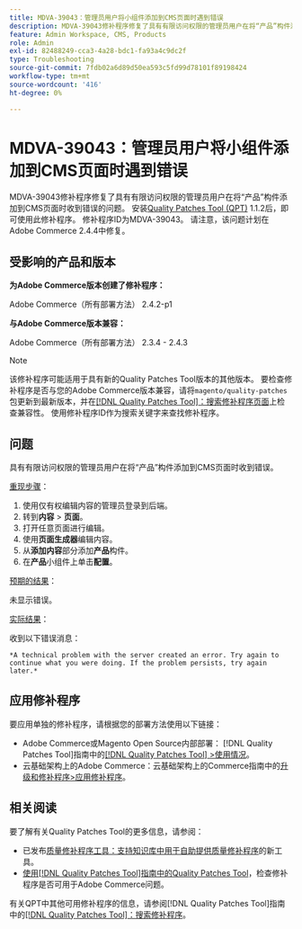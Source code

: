 ```yaml
---
title: MDVA-39043：管理员用户将小组件添加到CMS页面时遇到错误
description: MDVA-39043修补程序修复了具有有限访问权限的管理员用户在将“产品”构件添加到CMS页面时收到错误的问题。 安装[Quality Patches Tool (QPT)](https://experienceleague.adobe.com/en/docs/commerce-operations/tools/quality-patches-tool/quality-patches-tool-to-self-serve-quality-patches) 1.1.2后，即可使用此修补程序。 修补程序ID为MDVA-39043。 请注意，该问题计划在Adobe Commerce 2.4.4中修复。
feature: Admin Workspace, CMS, Products
role: Admin
exl-id: 82488249-cca3-4a28-bdc1-fa93a4c9dc2f
type: Troubleshooting
source-git-commit: 7fdb02a6d89d50ea593c5fd99d78101f89198424
workflow-type: tm+mt
source-wordcount: '416'
ht-degree: 0%

---
```


# MDVA-39043：管理员用户将小组件添加到CMS页面时遇到错误

MDVA-39043修补程序修复了具有有限访问权限的管理员用户在将“产品”构件添加到CMS页面时收到错误的问题。 安装[Quality Patches Tool (QPT)](https://experienceleague.adobe.com/en/docs/commerce-operations/tools/quality-patches-tool/quality-patches-tool-to-self-serve-quality-patches) 1.1.2后，即可使用此修补程序。 修补程序ID为MDVA-39043。 请注意，该问题计划在Adobe Commerce 2.4.4中修复。

## 受影响的产品和版本

**为Adobe Commerce版本创建了修补程序：**

Adobe Commerce（所有部署方法） 2.4.2-p1

**与Adobe Commerce版本兼容：**

Adobe Commerce（所有部署方法） 2.3.4 - 2.4.3

>[!NOTE]
>
>该修补程序可能适用于具有新的Quality Patches Tool版本的其他版本。 要检查修补程序是否与您的Adobe Commerce版本兼容，请将`magento/quality-patches`包更新到最新版本，并在[[!DNL Quality Patches Tool]：搜索修补程序页面](https://experienceleague.adobe.com/en/docs/commerce-operations/tools/quality-patches-tool/quality-patches-tool-to-self-serve-quality-patches)上检查兼容性。 使用修补程序ID作为搜索关键字来查找修补程序。

## 问题

具有有限访问权限的管理员用户在将“产品”构件添加到CMS页面时收到错误。

<u>重现步骤</u>：

1. 使用仅有权编辑内容的管理员登录到后端。
1. 转到&#x200B;**内容** > **页面**。
1. 打开任意页面进行编辑。
1. 使用&#x200B;**页面生成器**&#x200B;编辑内容。
1. 从&#x200B;**添加内容**&#x200B;部分添加&#x200B;**产品**&#x200B;构件。
1. 在&#x200B;**产品**&#x200B;小组件上单击&#x200B;**配置**。

<u>预期的结果</u>：

未显示错误。

<u>实际结果</u>：

收到以下错误消息：

`*A technical problem with the server created an error. Try again to continue what you were doing. If the problem persists, try again later.*`

## 应用修补程序

要应用单独的修补程序，请根据您的部署方法使用以下链接：

* Adobe Commerce或Magento Open Source内部部署： [!DNL Quality Patches Tool]指南中的[[!DNL Quality Patches Tool] >使用情况](/help/tools/quality-patches-tool/usage.md)。
* 云基础架构上的Adobe Commerce：云基础架构上的Commerce指南中的[升级和修补程序>应用修补程序](https://experienceleague.adobe.com/docs/commerce-cloud-service/user-guide/develop/upgrade/apply-patches.html)。

## 相关阅读

要了解有关Quality Patches Tool的更多信息，请参阅：

* 已发布[质量修补程序工具：支持知识库中用于自助提供质量修补程序](https://experienceleague.adobe.com/en/docs/commerce-operations/tools/quality-patches-tool/quality-patches-tool-to-self-serve-quality-patches)的新工具。
* [使用[!DNL Quality Patches Tool]指南中的Quality Patches Tool](/help/tools/quality-patches-tool/patches-available-in-qpt/check-patch-for-magento-issue-with-magento-quality-patches.md)，检查修补程序是否可用于Adobe Commerce问题。

有关QPT中其他可用修补程序的信息，请参阅[!DNL Quality Patches Tool]指南中的[[!DNL Quality Patches Tool]：搜索修补程序](https://experienceleague.adobe.com/tools/commerce-quality-patches/index.html)。
